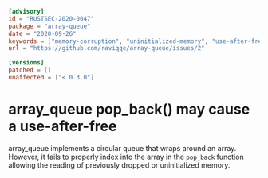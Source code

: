 ```toml
[advisory]
id = "RUSTSEC-2020-0047"
package = "array-queue"
date = "2020-09-26"
keywords = ["memory-corruption", "uninitialized-memory", "use-after-free"]
url = "https://github.com/raviqqe/array-queue/issues/2"

[versions]
patched = []
unaffected = ["< 0.3.0"]
```

# array_queue pop_back() may cause a use-after-free

array_queue implements a circular queue that wraps around an array. However, it
fails to properly index into the array in the `pop_back` function allowing the
reading of previously dropped or uninitialized memory.
